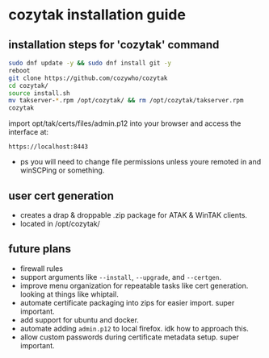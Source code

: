 # cozytak installation guide

## installation steps for 'cozytak' command

```bash
sudo dnf update -y && sudo dnf install git -y
reboot
git clone https://github.com/cozywho/cozytak
cd cozytak/
source install.sh
mv takserver-*.rpm /opt/cozytak/ && rm /opt/cozytak/takserver.rpm
cozytak
```

import opt/tak/certs/files/admin.p12 into your browser and access the interface at:
```
https://localhost:8443
```
- ps you will need to change file permissions unless youre remoted in and winSCPing or something.

## user cert generation
- creates a drap & droppable .zip package for ATAK & WinTAK clients.
- located in /opt/cozytak/

## future plans
- firewall rules
- support arguments like `--install`, `--upgrade`, and `--certgen`.
- improve menu organization for repeatable tasks like cert generation. looking at things like whiptail.
- automate certificate packaging into zips for easier import. super important.
- add support for ubuntu and docker.
- automate adding `admin.p12` to local firefox. idk how to approach this.
- allow custom passwords during certificate metadata setup. super important.
